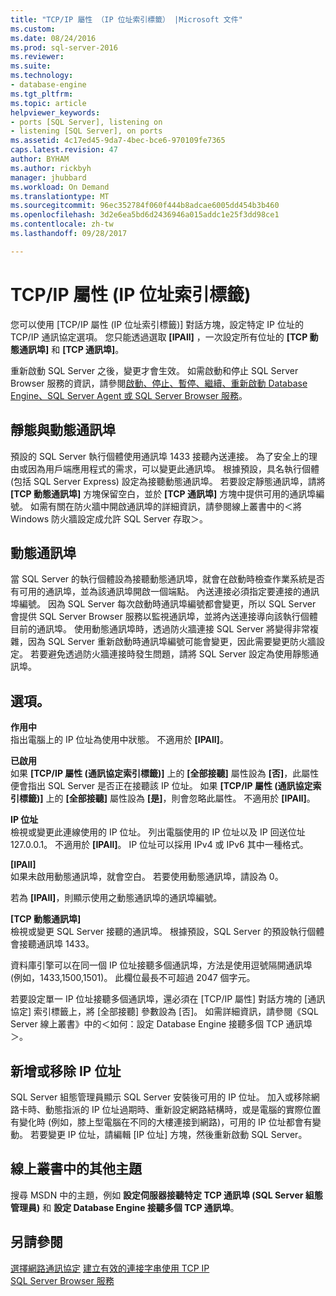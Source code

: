 ```yaml
---
title: "TCP/IP 屬性 （IP 位址索引標籤） |Microsoft 文件"
ms.custom: 
ms.date: 08/24/2016
ms.prod: sql-server-2016
ms.reviewer: 
ms.suite: 
ms.technology:
- database-engine
ms.tgt_pltfrm: 
ms.topic: article
helpviewer_keywords:
- ports [SQL Server], listening on
- listening [SQL Server], on ports
ms.assetid: 4c17ed45-9da7-4bec-bce6-970109fe7365
caps.latest.revision: 47
author: BYHAM
ms.author: rickbyh
manager: jhubbard
ms.workload: On Demand
ms.translationtype: MT
ms.sourcegitcommit: 96ec352784f060f444b8adcae6005dd454b3b460
ms.openlocfilehash: 3d2e6ea5bd6d2436946a015addc1e25f3dd98ce1
ms.contentlocale: zh-tw
ms.lasthandoff: 09/28/2017

---
```

# <a name="tcpip-properties-ip-addresses-tab"></a>TCP/IP 屬性 (IP 位址索引標籤)
  您可以使用 [TCP/IP 屬性 (IP 位址索引標籤)] 對話方塊，設定特定 IP 位址的 TCP/IP 通訊協定選項。 您只能透過選取 **[IPAll]** ，一次設定所有位址的 **[TCP 動態通訊埠]** 和 **[TCP 通訊埠]**。  
  
 重新啟動 SQL Server 之後，變更才會生效。 如需啟動和停止 SQL Server Browser 服務的資訊，請參閱[啟動、停止、暫停、繼續、重新啟動 Database Engine、SQL Server Agent 或 SQL Server Browser 服務](../../database-engine/configure-windows/start-stop-pause-resume-restart-sql-server-services.md)。  
  
## <a name="static-vs-dynamic-ports"></a>靜態與動態通訊埠  
 預設的 SQL Server 執行個體使用通訊埠 1433 接聽內送連接。 為了安全上的理由或因為用戶端應用程式的需求，可以變更此通訊埠。 根據預設，具名執行個體 (包括 SQL Server Express) 設定為接聽動態通訊埠。 若要設定靜態通訊埠，請將 **[TCP 動態通訊埠]** 方塊保留空白，並於 **[TCP 通訊埠]** 方塊中提供可用的通訊埠編號。 如需有關在防火牆中開啟通訊埠的詳細資訊，請參閱線上叢書中的＜將 Windows 防火牆設定成允許 SQL Server 存取＞。  
  
## <a name="dynamic-ports"></a>動態通訊埠  
 當 SQL Server 的執行個體設為接聽動態通訊埠，就會在啟動時檢查作業系統是否有可用的通訊埠，並為該通訊埠開啟一個端點。 內送連接必須指定要連接的通訊埠編號。 因為 SQL Server 每次啟動時通訊埠編號都會變更，所以 SQL Server 會提供 SQL Server Browser 服務以監視通訊埠，並將內送連接導向該執行個體目前的通訊埠。 使用動態通訊埠時，透過防火牆連接 SQL Server 將變得非常複雜，因為 SQL Server 重新啟動時通訊埠編號可能會變更，因此需要變更防火牆設定。 若要避免透過防火牆連接時發生問題，請將 SQL Server 設定為使用靜態通訊埠。  
  
## <a name="options"></a>選項。  
 **作用中**  
 指出電腦上的 IP 位址為使用中狀態。 不適用於 **[IPAll]**。  
  
 **已啟用**  
 如果 **[TCP/IP 屬性 (通訊協定索引標籤)]** 上的 **[全部接聽]** 屬性設為 **[否]**，此屬性便會指出 SQL Server 是否正在接聽該 IP 位址。 如果 **[TCP/IP 屬性 (通訊協定索引標籤)]** 上的 **[全部接聽]** 屬性設為 **[是]**，則會忽略此屬性。 不適用於 **[IPAll]**。  
  
 **IP 位址**  
 檢視或變更此連線使用的 IP 位址。 列出電腦使用的 IP 位址以及 IP 回送位址 127.0.0.1。 不適用於 **[IPAll]**。 IP 位址可以採用 IPv4 或 IPv6 其中一種格式。  
  
 **[IPAll]**  
 如果未啟用動態通訊埠，就會空白。 若要使用動態通訊埠，請設為 0。  
  
 若為 **[IPAll]**，則顯示使用之動態通訊埠的通訊埠編號。  
  
 **[TCP 動態通訊埠]**  
 檢視或變更 SQL Server 接聽的通訊埠。 根據預設，SQL Server 的預設執行個體會接聽通訊埠 1433。  
  
 資料庫引擎可以在同一個 IP 位址接聽多個通訊埠，方法是使用逗號隔開通訊埠 (例如，1433,1500,1501)。 此欄位最長不可超過 2047 個字元。  
  
 若要設定單一 IP 位址接聽多個通訊埠，還必須在 [TCP/IP 屬性] 對話方塊的 [通訊協定] 索引標籤上，將 [全部接聽] 參數設為 [否]。 如需詳細資訊，請參閱《SQL Server 線上叢書》中的＜如何：設定 Database Engine 接聽多個 TCP 通訊埠＞。  
  
## <a name="adding-or-removing-ip-addresses"></a>新增或移除 IP 位址  
 SQL Server 組態管理員顯示 SQL Server 安裝後可用的 IP 位址。 加入或移除網路卡時、動態指派的 IP 位址過期時、重新設定網路結構時，或是電腦的實際位置有變化時 (例如，膝上型電腦在不同的大樓連接到網路)，可用的 IP 位址都會有變動。 若要變更 IP 位址，請編輯 [IP 位址] 方塊，然後重新啟動 SQL Server。  
  
## <a name="additional-topics-in-books-online"></a>線上叢書中的其他主題  
 搜尋 MSDN 中的主題，例如 **設定伺服器接聽特定 TCP 通訊埠 (SQL Server 組態管理員)** 和 **設定 Database Engine 接聽多個 TCP 通訊埠**。  
  
## <a name="see-also"></a>另請參閱  
 [選擇網路通訊協定](https://msdn.microsoft.com/library/ms187892(v=sql.120).aspx)   
 [建立有效的連接字串使用 TCP IP](creating-a-valid-connection-string-using-tcp-ip.md)   
 [SQL Server Browser 服務](https://msdn.microsoft.com/library/ms181087(v=sql.130).aspx)  
  
  

